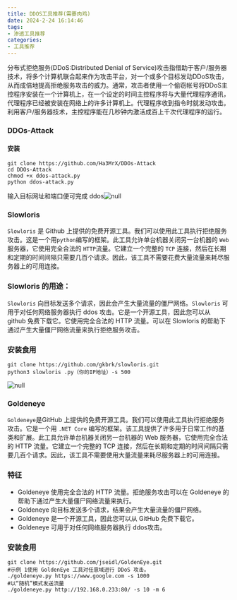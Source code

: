 ```yaml
---
title: DDOS工具推荐(需要肉鸡)
date: 2024-2-24 16:14:46
tags:
- 渗透工具推荐
categories:
- 工具推荐
---
```




分布式拒绝服务(DDoS:Distributed Denial of Service)攻击指借助于客户/服务器技术，将多个计算机联合起来作为攻击平台，对一个或多个目标发动DDoS攻击，从而成倍地提高拒绝服务攻击的威力。通常，攻击者使用一个偷窃帐号将DDoS主控程序安装在一个计算机上，在一个设定的时间主控程序将与大量代理程序通讯，代理程序已经被安装在网络上的许多计算机上。代理程序收到指令时就发动攻击。利用客户/服务器技术，主控程序能在几秒钟内激活成百上千次代理程序的运行。

### DDOs-Attack

#### 安装

```
git clone https://github.com/Ha3MrX/DDOs-Attack  
cd DDOs-Attack  
chmod +x ddos-attack.py  
python ddos-attack.py  
```

输入目标网址和端口便可完成 ddos![null](https://mmbiz.qpic.cn/mmbiz_jpg/Xb3L3wnAiatjLSiaoEp46uGFJOx7sKDArVGT7ghmEs2RoZAksbzvH5Mic0ic0VMLjmciapnB6HgfS8gM6yNicL6XwkmA/640?wx_fmt=jpeg)

### Slowloris

`Slowloris` 是 Github 上提供的免费开源工具。我们可以使用此工具执行拒绝服务攻击。这是一个用`python`编写的框架。此工具允许单台机器关闭另一台机器的 `Web` 服务器，它使用完全合法的 `HTTP`流量。它建立一个完整的 `TCP` 连接，然后在长期和定期的时间间隔只需要几百个请求。因此，该工具不需要花费大量流量来耗尽服务器上的可用连接。

### Slowloris 的用途：

`Slowloris` 向目标发送多个请求，因此会产生大量流量的僵尸网络。`Slowloris` 可用于对任何网络服务器执行 ddos 攻击。它是一个开源工具，因此您可以从 github 免费下载它。它使用完全合法的 HTTP 流量。可以在 Slowloris 的帮助下通过产生大量僵尸网络流量来执行拒绝服务攻击。

### 安装食用

```
git clone https://github.com/gkbrk/slowloris.git  
python3 slowloris .py（你的IP地址）-s 500
```

![null](https://mmbiz.qpic.cn/mmbiz_jpg/Xb3L3wnAiatjLSiaoEp46uGFJOx7sKDArVNyBnSbCqhkaQ7JIvPCWRIEWnaR8HMslC0S1wtjkrUmYzU9TMHdicfVg/640?wx_fmt=jpeg)

### Goldeneye

`Goldeneye`是GitHub 上提供的免费开源工具。我们可以使用此工具执行拒绝服务攻击。它是一个用 `.NET Core` 编写的框架。该工具提供了许多用于日常工作的基类和扩展。此工具允许单台机器关闭另一台机器的 Web 服务器，它使用完全合法的 HTTP 流量。它建立一个完整的 TCP 连接，然后在长期和定期的时间间隔只需要几百个请求。因此，该工具不需要使用大量流量来耗尽服务器上的可用连接。

### 特征

- Goldeneye 使用完全合法的 HTTP 流量。拒绝服务攻击可以在 Goldeneye 的帮助下通过产生大量僵尸网络流量来执行。
- Goldeneye 向目标发送多个请求，结果会产生大量流量的僵尸网络。
- Goldeneye 是一个开源工具，因此您可以从 GitHub 免费下载它。
- Goldeneye 可用于对任何网络服务器执行 ddos攻击。

### 安装食用

```
git clone https://github.com/jseidl/GoldenEye.git  
#示例 1使用 GoldenEye 工具对任意域进行 DDoS 攻击。  
./goldeneye.py https://www.google.com -s 1000  
#以“随机”模式发送流量  
./goldeneye.py http://192.168.0.233:80/ -s 10 -m 6  
```